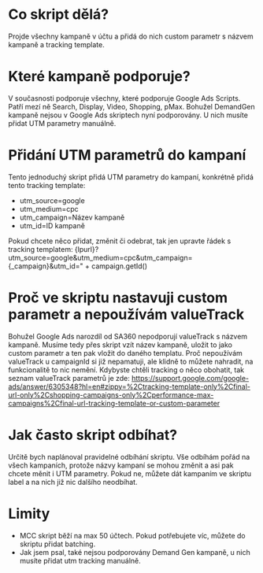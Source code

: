 # Co skript dělá?
Projde všechny kampaně v účtu a přidá do nich custom parametr s názvem kampaně a tracking template.

# Které kampaně podporuje?
V současnosti podporuje všechny, které podporuje Google Ads Scripts. Patří mezí ně Search, Display, Video, Shopping, pMax. Bohužel DemandGen kampaně nejsou v Google Ads skriptech nyní podporovány. U nich musíte přidat UTM parametry manuálně.

# Přidání UTM parametrů do kampaní
Tento jednoduchý skript přidá UTM parametry do kampaní, konkrétně přidá tento tracking template:
* utm_source=google
* utm_medium=cpc
* utm_campaign=Název kampaně
* utm_id=ID kampaně

Pokud chcete něco přidat, změnit či odebrat, tak jen upravte řádek s tracking templatem:
{lpurl}?utm_source=google&utm_medium=cpc&utm_campaign={_campaign}&utm_id=" + campaign.getId()

# Proč ve skriptu nastavuji custom parametr a nepoužívám valueTrack
Bohužel Google Ads narozdíl od SA360 nepodporují valueTrack s názvem kampaně. Musíme tedy přes skript vzít název kampaně, uložit to jako custom parametr a ten pak vložit do daného templatu. Proč nepoužívám valueTrack u campaignId si již nepamatuji, ale klidně to můžete nahradit, na funkcionalitě to nic nemění. Kdybyste chtěli tracking o něco obohatit, tak seznam valueTrack parametrů je zde:
https://support.google.com/google-ads/answer/6305348?hl=en#zippy=%2Ctracking-template-only%2Cfinal-url-only%2Cshopping-campaigns-only%2Cperformance-max-campaigns%2Cfinal-url-tracking-template-or-custom-parameter

# Jak často skript odbíhat?
Určitě bych naplánoval pravidelné odbíhání skriptu. Vše odbíhám pořád na všech kampaních, protože názvy kampaní se mohou změnit a asi pak chcete měnit i UTM parametry. Pokud ne, můžete dát kampaním ve skriptu label a na nich již nic dalšího neodbíhat.

# Limity
* MCC skript běží na max 50 účtech. Pokud potřebujete víc, můžete do skriptu přidat batching.
* Jak jsem psal, také nejsou podporovány Demand Gen kampaně, u nich musíte přidat utm tracking manuálně.
